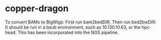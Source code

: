 # copper-dragon
To convert BAMs to BigWigs:
First run bam2bedDIR. Then run bed2bwDIR.
It should be run in a bsub environment, such as 10.130.10.63, or the hpc-head.
This has been incorporated into the NGS pipeline.
